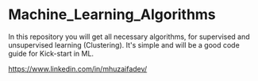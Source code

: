 # Machine_Learning_Algorithms
In this repository you will get all necessary algorithms, for supervised and unsupervised learning (Clustering). It's simple and will be a good code guide for Kick-start in ML.

https://www.linkedin.com/in/mhuzaifadev/
